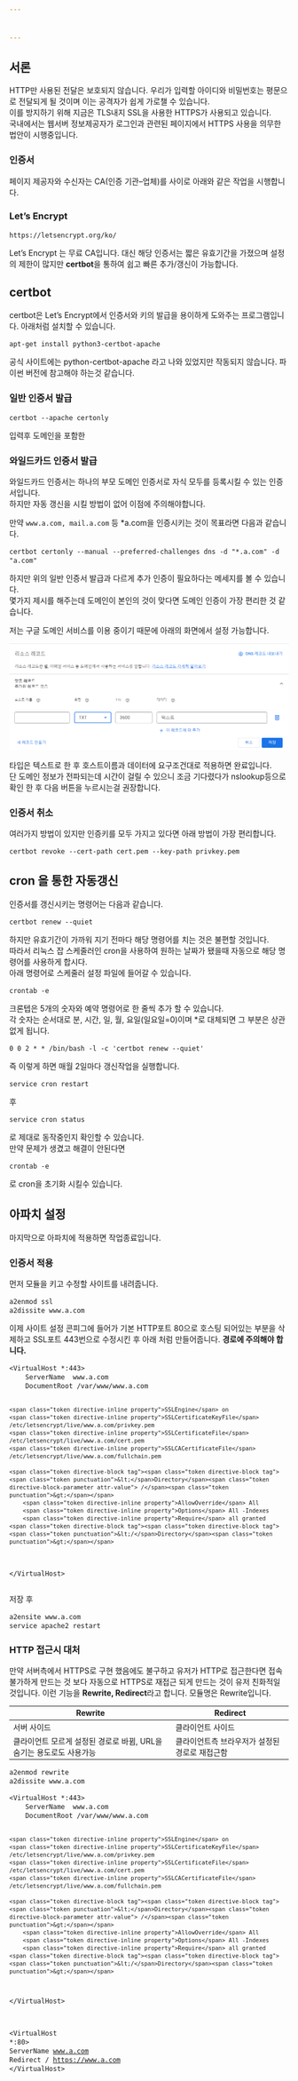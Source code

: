 ```yaml
---


---
```


<h2 id="서론">서론</h2>
<p>HTTP만 사용된 전달은 보호되지 않습니다. 우리가 입력할 아이디와 비밀번호는 평문으로 전달되게 될 것이며 이는 공격자가 쉽게 가로챌 수 있습니다.<br>
이를 방지하기 위해 지금은 TLS내지 SSL을 사용한 HTTPS가 사용되고 있습니다.<br>
국내에서는 웹서버 정보제공자가 로그인과 관련된 페이지에서 HTTPS 사용을 의무한 법안이 시행중입니다.</p>
<h3 id="인증서">인증서</h3>
<p>페이지 제공자와 수신자는 CA(인증 기관–업체)를 사이로 아래와 같은 작업을 시행합니다.</p>
<h3 id="lets-encrypt">Let’s Encrypt</h3>
<pre><code>https://letsencrypt.org/ko/
</code></pre>
<p>Let’s Encrypt 는 무료 CA입니다. 대신 해당 인증서는 짧은 유효기간을 가졌으며 설정의 제한이 많지만 <strong>certbot</strong>을 통하여 쉽고 빠른 추가/갱신이 가능합니다.</p>
<h2 id="certbot">certbot</h2>
<p>certbot은 Let’s Encrypt에서 인증서와 키의 발급을 용이하게 도와주는 프로그램입니다. 아래처럼 설치할 수 있습니다.</p>
<pre class=" language-bash"><code class="prism  language-bash"><span class="token function">apt-get</span> <span class="token function">install</span> python3-certbot-apache
</code></pre>
<p>공식 사이트에는 python-certbot-apache 라고 나와 있었지만 작동되지 않습니다. 파이썬 버전에 참고해야 하는것 같습니다.</p>
<h3 id="일반-인증서-발급">일반 인증서 발급</h3>
<pre class=" language-bash"><code class="prism  language-bash">certbot --apache certonly
</code></pre>
<p>입력후 도메인을 포함한</p>
<h3 id="와일드카드-인증서-발급">와일드카드 인증서 발급</h3>
<p>와일드카드 인증서는 하나의 부모 도메인 인증서로 자식 모두를 등록시킬 수 있는 인증서입니다.<br>
하지만 자동 갱신을 시킬 방법이 없어 이점에 주의해야합니다.</p>
<p>만약 <code>www.a.com, mail.a.com</code> 등 *a.com을 인증시키는 것이 목표라면 다음과 같습니다.</p>
<pre class=" language-bash"><code class="prism  language-bash">certbot certonly --manual --preferred-challenges dns -d <span class="token string">"*.a.com"</span> -d <span class="token string">"a.com"</span>
</code></pre>
<p>하지만 위의 일반 인증서 발급과 다르게 추가 인증이 필요하다는 메세지를 볼 수 있습니다.<br>
몇가지 제시를 해주는데 도메인이 본인의 것이 맞다면 도메인 인증이 가장 편리한 것 같습니다.</p>
<p>저는 구글 도메인 서비스를 이용 중이기 때문에 아래의 화면에서 설정 가능합니다.</p>
<p><img src="002-google.png" alt="image1"></p>
<p>타입은 텍스트로 한 후 호스트이름과 데이터에 요구조건대로 적용하면 완료입니다.<br>
단 도메인 정보가 전파되는데 시간이 걸릴 수 있으니 조금 기다렸다가 nslookup등으로 확인 한 후 다음 버튼을 누르시는걸 권장합니다.</p>
<h3 id="인증서-취소">인증서 취소</h3>
<p>여러가지 방법이 있지만 인증키를 모두 가지고 있다면 아래 방법이 가장 편리합니다.</p>
<pre class=" language-bash"><code class="prism  language-bash">certbot revoke --cert-path cert.pem --key-path privkey.pem
</code></pre>
<h2 id="cron-을-통한-자동갱신">cron 을 통한 자동갱신</h2>
<p>인증서를 갱신시키는 명령어는 다음과 같습니다.</p>
<pre class=" language-bash"><code class="prism  language-bash">certbot renew --quiet
</code></pre>
<p>하지만 유효기간이 가까워 지기 전마다 해당 명령어를 치는 것은 불편할 것입니다.<br>
따라서 리눅스 잡 스케줄러인 cron을 사용하여 원하는 날짜가 됐을때 자동으로 해당 명령어를 사용하게 합시다.<br>
아래  명령어로 스케줄러 설정 파일에 들어갈 수 있습니다.</p>
<pre class=" language-bash"><code class="prism  language-bash"><span class="token function">crontab</span> -e
</code></pre>
<p>크론텝은 5개의 숫자와 예약 명령어로 한 줄씩 추가 할 수 있습니다.<br>
각 숫자는 순서대로 분, 시간, 일, 월, 요일(일요일=0)이며 *로 대체되면 그 부분은 상관없게 됩니다.</p>
<pre class=" language-bash"><code class="prism  language-bash">0 0 2 * * /bin/bash -l -c <span class="token string">'certbot renew --quiet'</span>
</code></pre>
<p>즉 이렇게 하면 매월 2일마다 갱신작업을 실행합니다.</p>
<pre class=" language-bash"><code class="prism  language-bash"><span class="token function">service</span> <span class="token function">cron</span> restart
</code></pre>
<p>후</p>
<pre class=" language-bash"><code class="prism  language-bash"><span class="token function">service</span> <span class="token function">cron</span> status
</code></pre>
<p>로 제대로 동작중인지 확인할 수 있습니다.<br>
만약 문제가 생겼고 해결이 안된다면</p>
<pre class=" language-bash"><code class="prism  language-bash"><span class="token function">crontab</span> -e
</code></pre>
<p>로 cron을 초기화 시킬수 있습니다.</p>
<h2 id="아파치-설정">아파치 설정</h2>
<p>마지막으로 아파치에 적용하면 작업종료입니다.</p>
<h3 id="인증서-적용">인증서 적용</h3>
<p>먼저 모듈을 키고 수정할 사이트를 내려줍니다.</p>
<pre class=" language-bash"><code class="prism  language-bash">a2enmod ssl
a2dissite www.a.com
</code></pre>
<p>이제 사이트 설정 콘피그에 들어가 기본 HTTP포트 80으로 호스팅 되어있는 부분을 삭제하고 SSL포트 443번으로 수정시킨 후 아래 처럼 만들어줍니다. <strong>경로에 주의해야 합니다.</strong></p>
<pre class=" language-apacheconf"><code class="prism  language-apacheconf"><span class="token directive-block tag"><span class="token directive-block tag"><span class="token punctuation">&lt;</span>VirtualHost</span><span class="token directive-block-parameter attr-value"> *<span class="token punctuation">:</span>443</span><span class="token punctuation">&gt;</span></span>
    <span class="token directive-inline property">ServerName</span>  www.a.com
    <span class="token directive-inline property">DocumentRoot</span> /var/www/www.a.com

    <span class="token directive-inline property">SSLEngine</span> on
    <span class="token directive-inline property">SSLCertificateKeyFile</span> /etc/letsencrypt/live/www.a.com/privkey.pem
    <span class="token directive-inline property">SSLCertificateFile</span> /etc/letsencrypt/live/www.a.com/cert.pem
    <span class="token directive-inline property">SSLCACertificateFile</span> /etc/letsencrypt/live/www.a.com/fullchain.pem

    <span class="token directive-block tag"><span class="token directive-block tag"><span class="token punctuation">&lt;</span>Directory</span><span class="token directive-block-parameter attr-value"> /</span><span class="token punctuation">&gt;</span></span>
        <span class="token directive-inline property">AllowOverride</span> All
        <span class="token directive-inline property">Options</span> All -Indexes
        <span class="token directive-inline property">Require</span> all granted
    <span class="token directive-block tag"><span class="token directive-block tag"><span class="token punctuation">&lt;/</span>Directory</span><span class="token punctuation">&gt;</span></span>
<span class="token directive-block tag"><span class="token directive-block tag"><span class="token punctuation">&lt;/</span>VirtualHost</span><span class="token punctuation">&gt;</span></span>
</code></pre>
<p>저장 후</p>
<pre class=" language-bash"><code class="prism  language-bash">a2ensite www.a.com
<span class="token function">service</span> apache2 restart
</code></pre>
<h3 id="http-접근시-대처">HTTP 접근시 대처</h3>
<p>만약 서버측에서 HTTPS로 구현 했음에도 불구하고 유저가 HTTP로 접근한다면 접속 불가하게 만드는 것 보다 자동으로 HTTPS로 재접근 되게 만드는 것이 유저 친화적일 것입니다. 이런 기능을 <strong>Rewrite, Redirect</strong>라고 합니다. 모듈명은 Rewrite입니다.</p>

<table>
<thead>
<tr>
<th>Rewrite</th>
<th>Redirect</th>
</tr>
</thead>
<tbody>
<tr>
<td>서버 사이드</td>
<td>클라이언트 사이드</td>
</tr>
<tr>
<td>클라이언트 모르게 설정된 경로로 바뀜, URL을 숨기는 용도로도 사용가능</td>
<td>클라이언트측 브라우저가 설정된 경로로 재접근함</td>
</tr>
</tbody>
</table><pre class=" language-bash"><code class="prism  language-bash">a2enmod rewrite
a2dissite www.a.com
</code></pre>
<pre class=" language-apacheconf"><code class="prism  language-apacheconf"><span class="token directive-block tag"><span class="token directive-block tag"><span class="token punctuation">&lt;</span>VirtualHost</span><span class="token directive-block-parameter attr-value"> *<span class="token punctuation">:</span>443</span><span class="token punctuation">&gt;</span></span>
    <span class="token directive-inline property">ServerName</span>  www.a.com
    <span class="token directive-inline property">DocumentRoot</span> /var/www/www.a.com

    <span class="token directive-inline property">SSLEngine</span> on
    <span class="token directive-inline property">SSLCertificateKeyFile</span> /etc/letsencrypt/live/www.a.com/privkey.pem
    <span class="token directive-inline property">SSLCertificateFile</span> /etc/letsencrypt/live/www.a.com/cert.pem
    <span class="token directive-inline property">SSLCACertificateFile</span> /etc/letsencrypt/live/www.a.com/fullchain.pem

    <span class="token directive-block tag"><span class="token directive-block tag"><span class="token punctuation">&lt;</span>Directory</span><span class="token directive-block-parameter attr-value"> /</span><span class="token punctuation">&gt;</span></span>
        <span class="token directive-inline property">AllowOverride</span> All
        <span class="token directive-inline property">Options</span> All -Indexes
        <span class="token directive-inline property">Require</span> all granted
    <span class="token directive-block tag"><span class="token directive-block tag"><span class="token punctuation">&lt;/</span>Directory</span><span class="token punctuation">&gt;</span></span>
<span class="token directive-block tag"><span class="token directive-block tag"><span class="token punctuation">&lt;/</span>VirtualHost</span><span class="token punctuation">&gt;</span></span>

<span class="token directive-block tag"><span class="token directive-block tag"><span class="token punctuation">&lt;</span>VirtualHost</span><span class="token directive-block-parameter attr-value"> *<span class="token punctuation">:</span>80</span><span class="token punctuation">&gt;</span></span>
        <span class="token directive-inline property">ServerName</span> www.a.com
        <span class="token directive-inline property">Redirect</span> / https://www.a.com
<span class="token directive-block tag"><span class="token directive-block tag"><span class="token punctuation">&lt;/</span>VirtualHost</span><span class="token punctuation">&gt;</span></span>
</code></pre>

